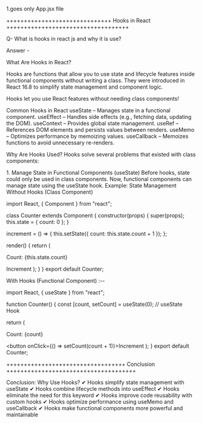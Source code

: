 1.goes only App.jsx file

++++++++++++++++++++++++++++++ Hooks in React +++++++++++++++++++++++++++++++++++

Q- What is hooks in react js and why it is use?

Answer -

What Are Hooks in React?

Hooks are functions that allow you to use state and lifecycle features inside functional components without writing a class. They were introduced in React 16.8 to simplify state management and component logic.

Hooks let you use React features without needing class components!

Common Hooks in React useState – Manages state in a functional component. useEffect – Handles side effects (e.g., fetching data, updating the DOM). useContext – Provides global state management. useRef – References DOM elements and persists values between renders. useMemo – Optimizes performance by memoizing values. useCallback – Memoizes functions to avoid unnecessary re-renders.

Why Are Hooks Used? Hooks solve several problems that existed with class components:

1️. Manage State in Functional Components (useState) Before hooks, state could only be used in class components. Now, functional components can manage state using the useState hook. Example: State Management Without Hooks (Class Component)

import React, { Component } from "react";

class Counter extends Component { constructor(props) { super(props); this.state = { count: 0 }; }

increment = () => { this.setState({ count: this.state.count + 1 }); };

render() { return (

Count: {this.state.count}

Increment
); } }
export default Counter;

With Hooks (Functional Component) :--

import React, { useState } from "react";

function Counter() { const [count, setCount] = useState(0); // useState Hook

return (

Count: {count}

<button onClick={() => setCount(count + 1)}>Increment
); }
export default Counter;

++++++++++++++++++++++++++++++++++ Conclusion +++++++++++++++++++++++++++++++++++++

Conclusion: Why Use Hooks? ✔ Hooks simplify state management with useState ✔ Hooks combine lifecycle methods into useEffect ✔ Hooks eliminate the need for this keyword ✔ Hooks improve code reusability with custom hooks ✔ Hooks optimize performance using useMemo and useCallback ✔ Hooks make functional components more powerful and maintainable

